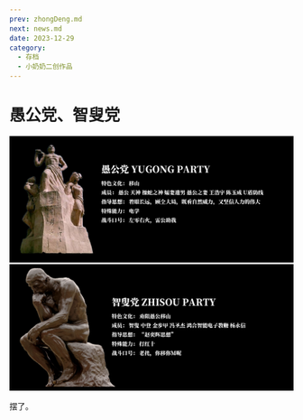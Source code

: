 ```yaml
---
prev: zhongDeng.md
next: news.md
date: 2023-12-29
category:
  - 存档
  - 小奶奶二创作品
---
```

# 愚公党、智叟党

![yugong](/img/Mountain/yugong.png)
![zhisou](/img/Mountain/zhisou.png)

摆了。
